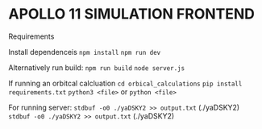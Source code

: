 # APOLLO 11 SIMULATION FRONTEND

Requirements

Install dependenceis
`npm install`
`npm run dev`

Alternatively run build:
`npm run build`
`node server.js`

If running an orbitcal calcluation
`cd orbical_calculations`
`pip install requirements.txt`
`python3 <file>` or `python <file>`


For running server:
`stdbuf -o0 ./yaDSKY2 >> output.txt` (./yaDSKY2)
`stdbuf -o0 ./yaDSKY2 >> output.txt` (./yaDSKY2)
